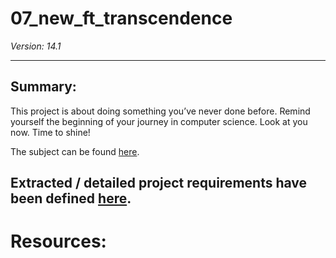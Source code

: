 # 07_new_ft_transcendence

_Version: 14.1_

---

## Summary:

This project is about doing something you’ve never done before. Remind yourself the beginning of your journey in computer science. Look at you now. Time to shine!

The subject can be found [here](./_doc/en.subject.v14.1.pdf).

Extracted / detailed project requirements have been defined [here](./_doc/Selected_Requirements.md).
---

# Resources:
